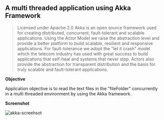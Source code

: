 ## A multi threaded application using Akka Framework

> Licensed under Apache 2.0 Akka is an open source framework used for creating distributed, concurrent, fault-tolerant and scalable applications. Using the Actor Model we raise the abstraction level and provide a better platform to build scalable, resilient and responsive applications. For fault-tolerance we adopt the "let it crash" model which the telecom industry has used with great success to build applications that self-heal and systems that never stop. Actors also provide the abstraction for transparent distribution and the basis for truly scalable and fault-tolerant applications.

**Objective**

Application objective is to read the text files in the "fileFolder" concurrently in a multi threaded environment by using the Akka framework.

**Screenshot**

![akka-screehsot](https://cloud.githubusercontent.com/assets/18182515/26091180/a58f301e-39d7-11e7-8a99-28999e944631.png)

